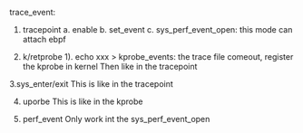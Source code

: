 trace_event:


1. tracepoint
a. enable
b. set_event
c. sys_perf_event_open: this mode can attach ebpf


2. k/retprobe
1). echo xxx > kprobe_events: the trace file comeout, register the kprobe in kernel 
Then like in the tracepoint


3.sys_enter/exit
This is like in the tracepoint

4. uporbe
This is like in the kprobe

5. perf_event
Only work int the sys_perf_event_open





